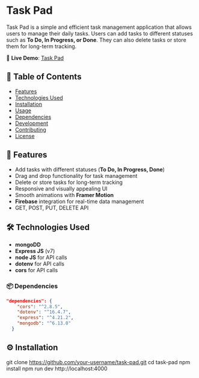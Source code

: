 # Task Pad

Task Pad is a simple and efficient task management application that allows users to manage their daily tasks. Users can add tasks to different statuses such as **To Do, In Progress, or Done**. They can also delete tasks or store them for long-term tracking.

🔗 **Live Demo**: [Task Pad](https://task-management-203b3.firebaseapp.com)

## 📑 Table of Contents

- [Features](#-features)
- [Technologies Used](#-technologies-used)
- [Installation](#-installation)
- [Usage](#-usage)
- [Dependencies](#-dependencies)
- [Development](#-development)
- [Contributing](#-contributing)
- [License](#-license)

## 🚀 Features

- Add tasks with different statuses (**To Do, In Progress, Done**)
- Drag and drop functionality for task management
- Delete or store tasks for long-term tracking
- Responsive and visually appealing UI
- Smooth animations with **Framer Motion**
- **Firebase** integration for real-time data management
- GET, POST, PUT, DELETE API

## 🛠 Technologies Used

- **mongoDD**
- **Express JS** (v7)
- **node JS** for API calls
- **dotenv** for API calls
- **cors** for API calls

### 📦 Dependencies

```json
"dependencies": {
    "cors": "^2.8.5",
    "dotenv": "^16.4.7",
    "express": "^4.21.2",
    "mongodb": "^6.13.0"
  }
```

## ⚙️ Installation

git clone https://github.com/your-username/task-pad.git
cd task-pad
npm install
npm run dev http://localhost:4000
